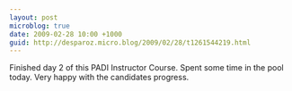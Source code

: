 ```yaml
---
layout: post
microblog: true
date: 2009-02-28 10:00 +1000
guid: http://desparoz.micro.blog/2009/02/28/t1261544219.html
---
```

Finished day 2 of this PADI Instructor Course.  Spent some time in the pool today.  Very happy with the candidates progress.
